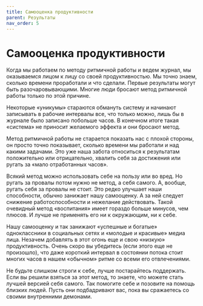```yaml
---
title: Самооценка продуктивности
parent: Результаты
nav_order: 5
---
```


# Самооценка продуктивности

Когда мы работаем по методу ритмичной работы и ведем журнал, мы
оказываемся лицом к лицу со своей продуктивностью. Мы точно знаем,
сколько времени проработали и что сделали. Первые результаты могут
быть разочаровывающими. Многие люди бросают метод ритмичной работы
только по этой причине.

Некоторые «уникумы» стараются обмануть систему и начинают записывать в
рабочие интервалы все, что только можно, лишь бы в журнале было
записано побольше часов. В конечном итоге такая «система» не приносит
желаемого эффекта и они бросают метод.

Метод ритмичной работы не старается показать нас с плохой стороны, он
просто точно показывает, сколько времени мы работали и над какими
задачами. Это уже наша забота относиться к результатам положительно
или отрицательно, хвалить себя за достижения или ругать за «мало
отработанных часов».

Всякий метод можно использовать себе на пользу или во вред. Но ругать
за провалы потом нужно не метод, а себя самого. А, вообще, ругать себя
за провалы не стоит. Это редко улучшает наши способности, обычно
занижает нашу самооценку. А за ней следует снижение работоспособности
и нежелание действовать. Такой очевидный метод «воспитания» имеет
гораздо больше минусов, чем плюсов. И лучше не применять его ни к
окружающим, ни к себе.

Нашу самооценку и так занижают «успешные и богатые» одноклассники в
социальных сетях и «молодые и красивые» медиа лица. Незачем добавлять
в этот огонь еще и свою «низкую» продуктивность. Очень скоро вы
убедитесь (если этого еще не произошло), что даже короткий интервал в
состоянии потока стоит многих часов в нашем «обычном» ритме со всеми
его отвлечениями.

Не будьте слишком строги к себе, лучше постарайтесь поддержать. Если
вы решили взяться за этот метод, то знаете, что можете стать лучшей
версией себя самого. Так помогите себе и позовите на помощь близких
людей. Пусть они подбадривают вас, пока вы сражаетесь со своими
внутренними демонами.
